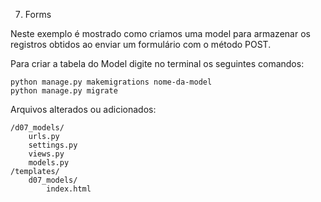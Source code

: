 07. Forms

Neste exemplo é mostrado como criamos uma model para armazenar os registros obtidos ao enviar um formulário com o método 
POST.

Para criar a tabela do Model digite no terminal os seguintes comandos:

    python manage.py makemigrations nome-da-model
    python manage.py migrate

Arquivos alterados ou adicionados:

    /d07_models/
        urls.py
        settings.py
        views.py
        models.py
    /templates/
        d07_models/
            index.html